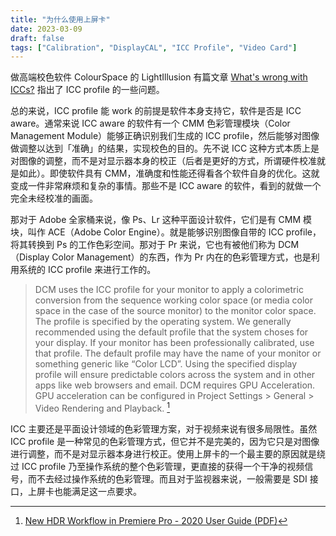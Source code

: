 ```yaml
---
title: "为什么使用上屏卡"
date: 2023-03-09
draft: false
tags: ["Calibration", "DisplayCAL", "ICC Profile", "Video Card"]
---
```


做高端校色软件 ColourSpace 的 LightIllusion 有篇文章 [What's wrong with ICCs?](https://www.lightillusion.com/what_is_wrong_with_iccs.html) 指出了 ICC profile 的一些问题。

总的来说，ICC profile 能 work 的前提是软件本身支持它，软件是否是 ICC aware。通常来说 ICC aware 的软件有一个 CMM 色彩管理模块（Color Management Module）能够正确识别我们生成的 ICC profile，然后能够对图像做调整以达到「准确」的结果，实现校色的目的。先不说 ICC 这种方式本质上是对图像的调整，而不是对显示器本身的校正（后者是更好的方式，所谓硬件校准就是如此）。即使软件具有 CMM，准确度和性能还得看各个软件自身的优化。这就变成一件非常麻烦和复杂的事情。那些不是 ICC aware 的软件，看到的就做一个完全未经校准的画面。

那对于 Adobe 全家桶来说，像 Ps、Lr 这种平面设计软件，它们是有 CMM 模块，叫作 ACE（Adobe Color Engine）。就是能够识别图像自带的 ICC profile，将其转换到 Ps 的工作色彩空间。那对于 Pr 来说，它也有被他们称为 DCM（Display Color Management）的东西，作为 Pr 内在的色彩管理方式，也是利用系统的 ICC profile 来进行工作的。

> DCM uses the ICC profile for your monitor to apply a colorimetric conversion from the sequence working color space (or media color space in the case of the source monitor) to the monitor color space. The profile is specified by the operating system. We generally recommended using the default profile that the system choses for your display. If your monitor has been professionally calibrated, use that profile. The default profile may have the name of your monitor or something generic like “Color LCD”. Using the specified display profile will ensure predictable colors across the system and in other apps like web browsers and email. DCM requires GPU Acceleration. GPU acceleration can be configured in Project Settings > General > Video Rendering and Playback. [^1]

ICC 主要还是平面设计领域的色彩管理方案，对于视频来说有很多局限性。虽然 ICC profile 是一种常见的色彩管理方式，但它并不是完美的，因为它只是对图像进行调整，而不是对显示器本身进行校正。使用上屏卡的一个最主要的原因就是绕过 ICC profile 乃至操作系统的整个色彩管理，更直接的获得一个干净的视频信号，而不去经过操作系统的色彩管理。而且对于监视器来说，一般需要是 SDI 接口，上屏卡也能满足这一点要求。

[^1]: [New HDR Workflow in Premiere Pro - 2020 User Guide (PDF)](https://wpmedia-lib.larryjordan.com/wp-content/uploads/2020/09/New-HDR-Workflow-in-Premiere-Pro-2020-User-Guide.pdf)

